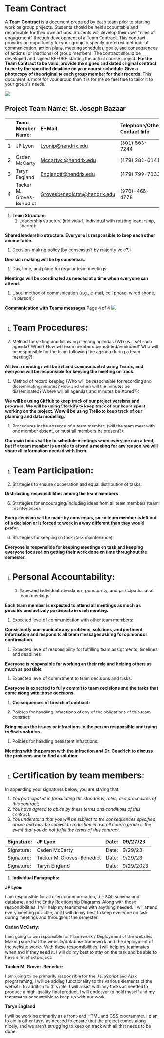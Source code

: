 # **Team Contract**
A **Team Contract** is a document prepared by each team prior to starting work on group projects. Students should be held accountable and responsible for their own actions. Students will develop their own "rules of engagement" through development of a Team Contract. This contract provides an opportunity for your group to specify preferred methods of communication, action plans, meeting schedules, goals, and consequences of actions (or inactions) of group members. The contract should be developed and signed BEFORE starting the actual course project. **For the Team Contract to be valid, provide the signed and dated original contract to me by the specified deadline on your course schedule. Give a photocopy of the original to each group member for their records.**  This document is more for your group than it is for me so feel free to tailor it to your group's needs.



![](Aspose.Words.b7f6643b-cf8d-4184-93c2-6bd25e7a2a4b.001.png)
## **Project Team Name: St. Joseph Bazaar**





||**Team Member Name:**|**E-Mail**|**Telephone/Other Contact Info**|
| :- | :- | :- | :- |
|1|JP Lyon|Lyonjp@hendrix.edu|(501) 563- 7244|
|2|Caden McCarty|Mccartycl@hendrix.edu|(479) 282-6141|
|3|Taryn England|Englandtt@hendrix.edu|(479) 799-7133|
|4|Tucker M. Groves-Benedict|Grovesbenedicttm@hendrix.edu|(970)-466-4778|


1. **Team Structure:**
   1. Leadership structure (individual, individual with rotating leadership, shared):

**Shared leadership structure. Everyone is responsible to keep each other accountable.**


1. Decision-making policy (by consensus? by majority vote?):

**Decision making will be by consensus.**


1. Day, time, and place for regular team meetings:

**Meetings will be coordinated as needed at a time when everyone can attend.**


1. Usual method of communication (e.g., e-mail, cell phone, wired phone, in person):

**Communication with Teams messages**
Page 4 of 4
![](Aspose.Words.b7f6643b-cf8d-4184-93c2-6bd25e7a2a4b.002.png)

1. # **Team Procedures:**
1. Method for setting and following meeting agendas (Who will set each agenda? When? How will team members be notified/reminded? Who will be responsible for the team following the agenda during a team meeting?):

**All team meetings will be set and communicated using Teams, and everyone will be responsible for keeping the meeting on track.**


1. Method of record keeping (Who will be responsible for recording and disseminating minutes? How and when will the minutes be disseminated? Where will all agendas and minutes be stored?):

**We will be using GitHub to keep track of our project versions and progress. We will be using Clockify to keep track of our hours spent working on the project. We will be using Trello to keep track of our planning and data modelling.**

1. Procedures in the absence of a team member: (will the team meet with one member absent, or must all members be present?):

**Our main focus will be to schedule meetings when everyone can attend, but if a team member is unable to attend a meeting for any reason, we will share all information needed with them.**




1. # **Team Participation:**
6. Strategies to ensure cooperation and equal distribution of tasks:

**Distributing responsibilities among the team members**


6. Strategies for encouraging/including ideas from all team members (team maintenance):

**Every decision will be made by consensus, so no team member is left out of a decision or is forced to work in a way different than they would prefer.**



6. Strategies for keeping on task (task maintenance):

**Everyone is responsible for keeping meetings on task and keeping everyone focused on getting their work done on time throughout the semester.**


1. # **Personal Accountability:**
   1. Expected individual attendance, punctuality, and participation at all team meetings:

**Each team member is expected to attend all meetings as much as possible and actively participate in each meeting.**

1. Expected level of communication with other team members:

**Consistently communicate any problems, solutions, and pertinent information and respond to all team messages asking for opinions or confirmation.**	

1. Expected level of responsibility for fulfilling team assignments, timelines, and deadlines:

**Everyone is responsible for working on their role and helping others as much as possible.**

1. Expected level of commitment to team decisions and tasks.

**Everyone is expected to fully commit to team decisions and the tasks that come along with those decisions.**




1. **Consequences of breach of contract:**


1. Policies for handling infractions of any of the obligations of this team contract:

**Bringing up the issues or infractions to the person responsible and trying to find a solution.**


1. Policies for handling persistent infractions:

**Meeting with the person with the infraction and Dr. Goadrich to discuss the problems and to find a solution.**	
1. # **Certification by team members:**
In appending your signatures below, you are stating that:

1) *You participated in formulating the standards, roles, and procedures of this contract;*
1) *You have agreed to abide by these terms and conditions of this contract;*
1) *You understand that you will be subject to the consequences specified above and may be subject to reduction in overall course grade in the event that you do not fulfill the terms of this contract.*


|Signature:|JP Lyon|Date:|09/27/23|
| :- | :- | -: | :- |
|Signature:|Caden McCarty|Date:|9/29/23|
|Signature:|Tucker M. Groves-Benedict|Date:|9/29/23|
|Signature:|Taryn England|Date:|9/29/2023|

1. **Individual Paragraphs:**

**JP Lyon:** 

I am responsible for all client communication, the SQL schema and database, and the Entity Relationship Diagrams. Along with those responsibilities, I will help my teammates with anything needed. I will attend every meeting possible, and I will do my best to keep everyone on task during meetings and throughout the semester.


**Caden McCarty:**

I am going to be responsible for Framework / Deployment of the website.  Making sure that the website/database framework and the deployment of the website works. With these responsibilities, I will help my teammates when and if they need it. I will do my best to stay on the task and be able to have a finished project.

**Tucker M. Groves-Benedict:**

I am going to be primarily responsible for the JavaScript and Ajax programming, I will be adding functionality to the various elements of the website. In addition to this role, I will assist with any tasks as needed to produce a high-quality final product. I will endeavor to hold myself and my teammates accountable to keep up with our work.

**Taryn England**

I will be working primarily as a front-end HTML and CSS programmer. I plan to aid in other tasks as needed to ensure that the project comes along nicely, and we aren’t struggling to keep on track with all that needs to be done.

